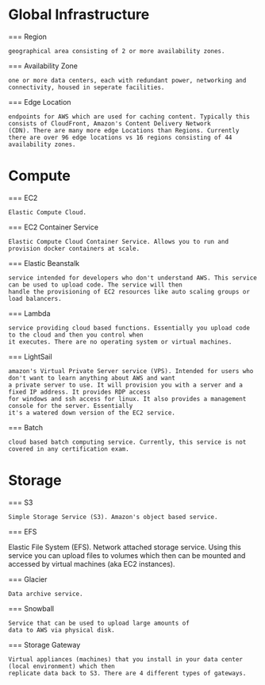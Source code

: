 
Global Infrastructure
===

=== Region

	geographical area consisting of 2 or more availability zones.

=== Availability Zone

	one or more data centers, each with redundant power, networking and connectivity, housed in seperate facilities.

=== Edge Location

	endpoints for AWS which are used for caching content. Typically this consists of CloudFront, Amazon's Content Delivery Network 
	(CDN). There are many more edge Locations than Regions. Currently there are over 96 edge locations vs 16 regions consisting of 44 availability zones.

Compute
===

=== EC2

	Elastic Compute Cloud.

=== EC2 Container Service

	Elastic Compute Cloud Container Service. Allows you to run and provision docker containers at scale.

=== Elastic Beanstalk

	service intended for developers who don't understand AWS. This service can be used to upload code. The service will then
	handle the provisioning of EC2 resources like auto scaling groups or load balancers.

=== Lambda

	service providing cloud based functions. Essentially you upload code to the cloud and then you control when
	it executes. There are no operating system or virtual machines.

=== LightSail

	amazon's Virtual Private Server service (VPS). Intended for users who don't want to learn anything about AWS and want
	a private server to use. It will provision you with a server and a fixed IP address. It provides RDP access
	for windows and ssh access for linux. It also provides a management console for the server. Essentially
	it's a watered down version of the EC2 service.

=== Batch

	cloud based batch computing service. Currently, this service is not covered in any certification exam.
 

Storage
===
	
=== S3

	Simple Storage Service (S3). Amazon's object based service. 

=== EFS

  Elastic File System (EFS). Network attached storage service. Using this service you can upload files to volumes which
  then can be mounted and accessed by virtual machines (aka EC2 instances).

=== Glacier

	Data archive service.

=== Snowball

	Service that can be used to upload large amounts of
	data to AWS via physical disk.

=== Storage Gateway

	Virtual appliances (machines) that you install in your data center (local environment) which then
	replicate data back to S3. There are 4 different types of gateways.
	


 
	
